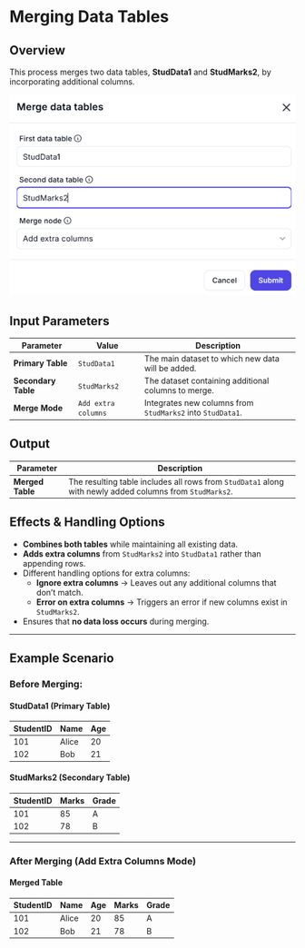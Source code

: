 # **Merging Data Tables**  

## **Overview**  

This process merges two data tables, **StudData1** and **StudMarks2**, by incorporating additional columns.  

![alt text](merge-data-tables-1.png)

## **Input Parameters**

| Parameter            | Value              | Description                                      |
|----------------------|-------------------|--------------------------------------------------|
| **Primary Table**    | `StudData1`        | The main dataset to which new data will be added. |
| **Secondary Table**  | `StudMarks2`       | The dataset containing additional columns to merge. |
| **Merge Mode**       | `Add extra columns` | Integrates new columns from `StudMarks2` into `StudData1`. |

## **Output**

| Parameter           | Description                                           |
|--------------------|-------------------------------------------------------|
| **Merged Table**  | The resulting table includes all rows from `StudData1` along with newly added columns from `StudMarks2`. |

## **Effects & Handling Options**  

- **Combines both tables** while maintaining all existing data.  
- **Adds extra columns** from `StudMarks2` into `StudData1` rather than appending rows.  
- Different handling options for extra columns:  
  - **Ignore extra columns** → Leaves out any additional columns that don’t match.  
  - **Error on extra columns** → Triggers an error if new columns exist in `StudMarks2`.  
- Ensures that **no data loss occurs** during merging.  

---

## **Example Scenario**  

### **Before Merging:**  

#### **StudData1 (Primary Table)**

| StudentID | Name    | Age |
|-----------|--------|-----|
| 101       | Alice  | 20  |
| 102       | Bob    | 21  |

#### **StudMarks2 (Secondary Table)**

| StudentID | Marks  | Grade |
|-----------|--------|-------|
| 101       | 85     | A     |
| 102       | 78     | B     |

---

### **After Merging (Add Extra Columns Mode)**  

#### **Merged Table**

| StudentID | Name    | Age | Marks | Grade |
|-----------|--------|-----|-------|-------|
| 101       | Alice  | 20  | 85    | A     |
| 102       | Bob    | 21  | 78    | B     |
